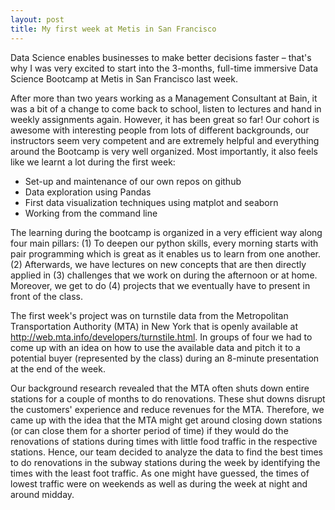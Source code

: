 ```yaml
---
layout: post
title: My first week at Metis in San Francisco
---
```


Data Science enables businesses to make better decisions faster – that's why I was very excited to start into the 3-months, full-time immersive Data Science Bootcamp at Metis in San Francisco last week. 

After more than two years working as a Management Consultant at Bain, it was a bit of a change to come back to school, listen to lectures and hand in weekly assignments again. However, it has been great so far! Our cohort is awesome with interesting people from lots of different backgrounds, our instructors seem very competent and are extremely helpful and everything around the Bootcamp is very well organized. 
Most importantly, it also feels like we learnt a lot during the first week:

 - Set-up and maintenance of our own repos on github
 - Data exploration using Pandas
 - First data visualization techniques using matplot and seaborn
 - Working from the command line

The learning during the bootcamp is organized in a very efficient way along four main pillars: (1) To deepen our python skills, every morning starts with pair programming which is great as it enables us to learn from one another. (2) Afterwards, we have lectures on new concepts that are then directly applied in (3) challenges that we work on during the afternoon or at home. Moreover, we get to do (4) projects that we eventually have to present in front of the class.

The first week's project was on turnstile data from the Metropolitan Transportation Authority (MTA) in New York that is openly available at http://web.mta.info/developers/turnstile.html. In groups of four we had to come up with an idea on how to use the available data and pitch it to a potential buyer (represented by the class) during an 8-minute presentation at the end of the week.

Our background research revealed that the MTA often shuts down entire stations for a couple of months to do renovations. These shut downs disrupt the customers' experience and reduce revenues for the MTA. Therefore, we came up with the idea that the MTA might get around closing down stations (or can close them for a shorter period of time) if they would do the renovations of stations during times with little food traffic in the respective stations.
Hence, our team decided to analyze the data to find the best times to do renovations in the subway stations during the week by identifying the times with the least foot traffic. As one might have guessed, the times of lowest traffic were on weekends as well as during the week at night and around midday. 
